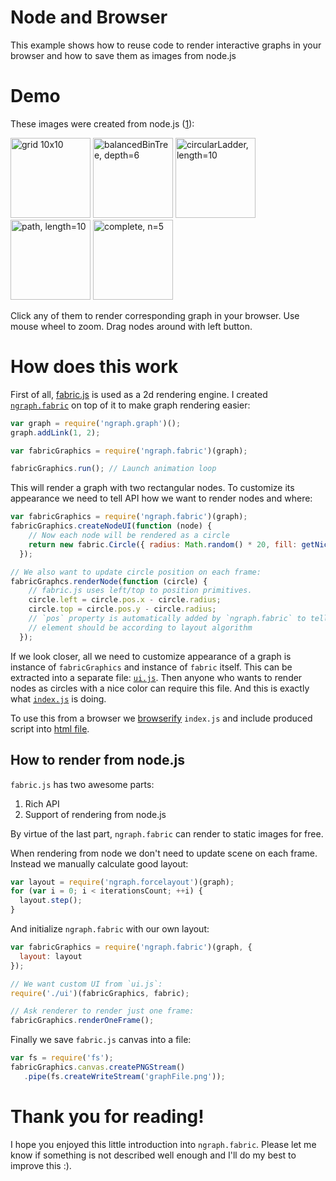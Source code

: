 # Node and Browser
This example shows how to reuse code to render interactive graphs in your browser and how to save them as images from node.js

# Demo
These images were created from node.js ([1]):

<a href='https://Dj-Corps.github.io/ngraph/examples/fabric.js/Node%20and%20Browser/index.html?graph=grid' target='_blank'><img alt='grid 10x10' src='https://raw.github.com/anvaka/ngraph/master/examples/fabric.js/Node%20and%20Browser/assets/grid.png' width='128px'></img></a>
<a href='https://Dj-Corps.github.io/ngraph/examples/fabric.js/Node%20and%20Browser/index.html?graph=balancedBinTree&n=6'><img alt='balancedBinTree, depth=6' src='https://raw.github.com/anvaka/ngraph/master/examples/fabric.js/Node%20and%20Browser/assets/balancedBinTree.png' width='128px'></img></a>
<a href='https://Dj-Corps.github.io/ngraph/examples/fabric.js/Node%20and%20Browser/index.html?graph=circularLadder'><img alt='circularLadder, length=10' src='https://raw.github.com/anvaka/ngraph/master/examples/fabric.js/Node%20and%20Browser/assets/circularLadder.png' width='128px'></img></a>
<a href='https://Dj-Corps.github.io/ngraph/examples/fabric.js/Node%20and%20Browser/index.html?graph=path'><img alt='path, length=10' src='https://raw.github.com/anvaka/ngraph/master/examples/fabric.js/Node%20and%20Browser/assets/path.png' width='128px'></img></a>
<a href='https://Dj-Corps.github.io/ngraph/examples/fabric.js/Node%20and%20Browser/index.html?graph=complete&n=5'><img alt='complete, n=5' src='https://raw.github.com/anvaka/ngraph/master/examples/fabric.js/Node%20and%20Browser/assets/complete.png' width='128px'></img></a>

Click any of them to render corresponding graph in your browser. Use mouse wheel to zoom. Drag nodes around with left button.

# How does this work

First of all, [fabric.js](http://fabricjs.com/) is used as a 2d rendering engine. I created [`ngraph.fabric`](https://github.com/anvaka/ngraph.fabric) on top of it to make graph rendering easier:

``` js
var graph = require('ngraph.graph')();
graph.addLink(1, 2);

var fabricGraphics = require('ngraph.fabric')(graph);

fabricGraphics.run(); // Launch animation loop
```

This will render a graph with two rectangular nodes. To customize its appearance we need to tell API how we want to render nodes and where:

``` js
var fabricGraphics = require('ngraph.fabric')(graph);
fabricGraphics.createNodeUI(function (node) {
    // Now each node will be rendered as a circle
    return new fabric.Circle({ radius: Math.random() * 20, fill: getNiceColor() });
  });

// We also want to update circle position on each frame:
fabricGraphcs.renderNode(function (circle) {
    // fabric.js uses left/top to position primitives.
    circle.left = circle.pos.x - circle.radius;
    circle.top = circle.pos.y - circle.radius;
    // `pos` property is automatically added by `ngraph.fabric` to tell where 
    // element should be according to layout algorithm
  });
```

If we look closer, all we need to customize appearance of a graph is instance of `fabricGraphics` and instance of `fabric` itself. This can be extracted into a separate file: [`ui.js`](https://github.com/anvaka/ngraph/blob/master/examples/fabric.js/Node%20and%20Browser/ui.js). Then anyone who wants to render nodes as circles with a nice color can require this file. And this is exactly what [`index.js`](https://github.com/anvaka/ngraph/blob/bfc08575ba9c0bb83387813d87c3a41f0124ecb0/examples/fabric.js/Node%20and%20Browser/index.js#L8) is doing.

To use this from a browser we [browserify](http://browserify.org/) `index.js` and include produced script into [html file](https://github.com/anvaka/ngraph/blob/05ba2ad483409be5b5dca12624c9819306b6c51e/examples/fabric.js/Node%20and%20Browser/index.html#L9-L10).

## How to render from node.js
`fabric.js` has two awesome parts:

1. Rich API
2. Support of rendering from node.js

By virtue of the last part, `ngraph.fabric` can render to static images for free. 

When rendering from node we don't need to update scene on each frame. Instead we manually calculate good layout:

``` js
var layout = require('ngraph.forcelayout')(graph);
for (var i = 0; i < iterationsCount; ++i) {
  layout.step();
}
```

And initialize `ngraph.fabric` with our own layout:

``` js
var fabricGraphics = require('ngraph.fabric')(graph, { 
  layout: layout
});

// We want custom UI from `ui.js`:
require('./ui')(fabricGraphics, fabric);

// Ask renderer to render just one frame:
fabricGraphics.renderOneFrame();
```

Finally we save `fabric.js` canvas into a file:

``` js
var fs = require('fs');
fabricGraphics.canvas.createPNGStream()
   .pipe(fs.createWriteStream('graphFile.png'));
```

# Thank you for reading!

I hope you enjoyed this little introduction into `ngraph.fabric`. Please let me know if something is not described well enough and I'll do my best to improve this :).

[1]: https://github.com/anvaka/ngraph/blob/master/examples/fabric.js/Node%20and%20Browser/assets/create.js
